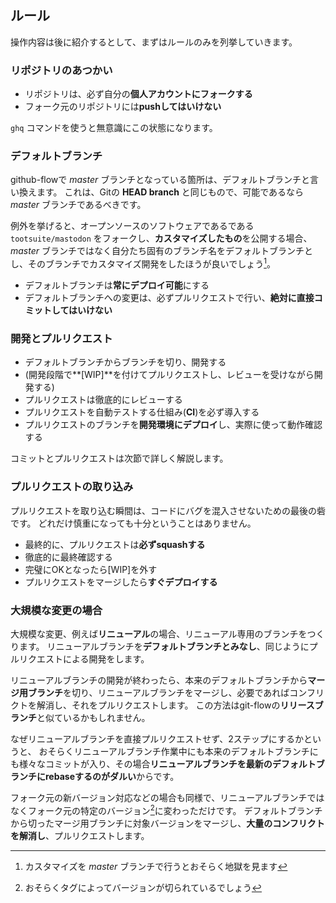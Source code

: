 ## ルール

操作内容は後に紹介するとして、まずはルールのみを列挙していきます。

### リポジトリのあつかい

- リポジトリは、必ず自分の**個人アカウントにフォークする**
- フォーク元のリポジトリには**pushしてはいけない**

`ghq` コマンドを使うと無意識にこの状態になります。

### デフォルトブランチ

github-flowで *master* ブランチとなっている箇所は、デフォルトブランチと言い換えます。
これは、Gitの **HEAD branch** と同じもので、可能であるなら *master* ブランチであるべきです。

例外を挙げると、オープンソースのソフトウェアであるである `tootsuite/mastodon` をフォークし、**カスタマイズしたもの**を公開する場合、
*master* ブランチではなく自分たち固有のブランチ名をデフォルトブランチとし、そのブランチでカスタマイズ開発をしたほうが良いでしょう[^1]。

- デフォルトブランチは**常にデプロイ可能**にする
- デフォルトブランチへの変更は、必ずプルリクエストで行い、**絶対に直接コミットしてはいけない**

[^1]: カスタマイズを *master* ブランチで行うとおそらく地獄を見ます

### 開発とプルリクエスト

- デフォルトブランチからブランチを切り、開発する
- (開発段階で**[WIP]**を付けてプルリクエストし、レビューを受けながら開発する)
- プルリクエストは徹底的にレビューする
- プルリクエストを自動テストする仕組み(**CI**)を必ず導入する
- プルリクエストのブランチを**開発環境にデプロイ**し、実際に使って動作確認する

コミットとプルリクエストは次節で詳しく解説します。

### プルリクエストの取り込み

プルリクエストを取り込む瞬間は、コードにバグを混入させないための最後の砦です。
どれだけ慎重になっても十分ということはありません。

- 最終的に、プルリクエストは**必ずsquashする**
- 徹底的に最終確認する
- 完璧にOKとなったら[WIP]を外す
- プルリクエストをマージしたら**すぐデプロイする**

### 大規模な変更の場合

大規模な変更、例えば**リニューアル**の場合、リニューアル専用のブランチをつくります。
リニューアルブランチを**デフォルトブランチとみなし**、同じようにプルリクエストによる開発をします。

リニューアルブランチの開発が終わったら、本来のデフォルトブランチから**マージ用ブランチ**を切り、リニューアルブランチをマージし、必要であればコンフリクトを解消し、それをプルリクエストします。
この方法はgit-flowの**リリースブランチ**と似ているかもしれません。

なぜリニューアルブランチを直接プルリクエストせず、2ステップにするかというと、
おそらくリニューアルブランチ作業中にも本来のデフォルトブランチにも様々なコミットが入り、その場合**リニューアルブランチを最新のデフォルトブランチにrebaseするのがダルい**からです。

フォーク元の新バージョン対応などの場合も同様で、リニューアルブランチではなくフォーク元の特定のバージョン[^2]に変わっただけです。
デフォルトブランチから切ったマージ用ブランチに対象バージョンをマージし、**大量のコンフリクトを解消し**、プルリクエストします。

[^2]: おそらくタグによってバージョンが切られているでしょう
